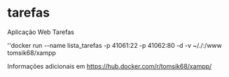 # tarefas
 Aplicação Web Tarefas

''docker run --name lista_tarefas -p 41061:22 -p 41062:80 -d -v ~/./:/www tomsik68/xampp

Informações adicionais em https://hub.docker.com/r/tomsik68/xampp/
